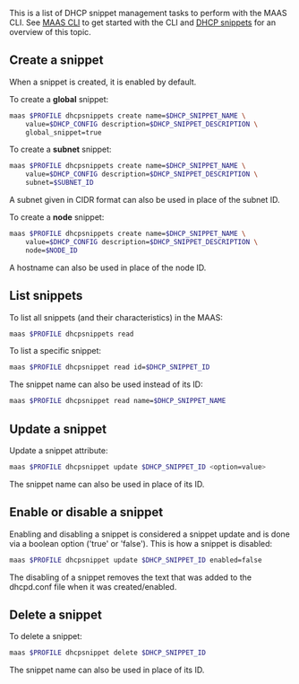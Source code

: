 <!--
Todo:
- Include non-trivial examples of DHCP snippets
- Bug check: https://bugs.launchpad.net/maas/+bug/1623192
-->

This is a list of DHCP snippet management tasks to perform with the MAAS CLI.
See [MAAS CLI][manage-cli] to get started with the CLI and
[DHCP snippets][dhcp-snippets] for an overview of this topic.


## Create a snippet

When a snippet is created, it is enabled by default.

To create a **global** snippet:

```bash
maas $PROFILE dhcpsnippets create name=$DHCP_SNIPPET_NAME \
	value=$DHCP_CONFIG description=$DHCP_SNIPPET_DESCRIPTION \
	global_snippet=true
```

To create a **subnet** snippet:

```bash
maas $PROFILE dhcpsnippets create name=$DHCP_SNIPPET_NAME \
	value=$DHCP_CONFIG description=$DHCP_SNIPPET_DESCRIPTION \
	subnet=$SUBNET_ID
```

A subnet given in CIDR format can also be used in place of the subnet ID.

To create a **node** snippet:

```bash
maas $PROFILE dhcpsnippets create name=$DHCP_SNIPPET_NAME \
	value=$DHCP_CONFIG description=$DHCP_SNIPPET_DESCRIPTION \
	node=$NODE_ID
```

A hostname can also be used in place of the node ID.


## List snippets

To list all snippets (and their characteristics) in the MAAS:

```bash
maas $PROFILE dhcpsnippets read
```

To list a specific snippet:

```bash
maas $PROFILE dhcpsnippet read id=$DHCP_SNIPPET_ID
```

The snippet name can also be used instead of its ID:

```bash
maas $PROFILE dhcpsnippet read name=$DHCP_SNIPPET_NAME
```


## Update a snippet

Update a snippet attribute:

```bash
maas $PROFILE dhcpsnippet update $DHCP_SNIPPET_ID <option=value>
```

The snippet name can also be used in place of its ID.


## Enable or disable a snippet

Enabling and disabling a snippet is considered a snippet update and is done via
a boolean option ('true' or 'false'). This is how a snippet is disabled:

```bash
maas $PROFILE dhcpsnippet update $DHCP_SNIPPET_ID enabled=false
```

The disabling of a snippet removes the text that was added to the dhcpd.conf
file when it was created/enabled.


## Delete a snippet

To delete a snippet:

```bash
maas $PROFILE dhcpsnippet delete $DHCP_SNIPPET_ID
```

The snippet name can also be used in place of its ID.


<!-- LINKS -->

[manage-cli]: manage-cli.md
[dhcp-snippets]: installconfig-network-dhcp.md#dhcp-snippets